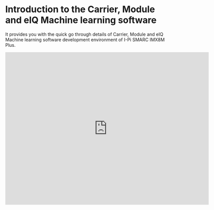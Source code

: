 # Introduction to the Carrier, Module and eIQ Machine learning software

It provides you with the quick go through details of Carrier, Module and eIQ Machine learning software development environment of I-Pi SMARC IMX8M Plus.


<div class="contentiframe">

<iframe  class="responsive-iframe"  width="640" height="480" src="https://www.youtube.com/embed/0a_iCahPTmE"  frameborder="0" allow="autoplay; encrypted-media" allowfullscreen></iframe>

</div>

